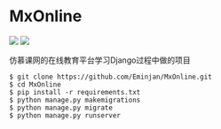 # MxOnline
![](https://img.shields.io/badge/language-Python3.4+-blue.svg)
![](https://img.shields.io/badge/FrameWork-Django1.9-green.svg)

仿慕课网的在线教育平台学习Django过程中做的项目

```
$ git clone https://github.com/Eminjan/MxOnline.git
$ cd MxOnline
$ pip install -r requirements.txt
$ python manage.py makemigrations
$ python manage.py migrate
$ python manage.py runserver
```

